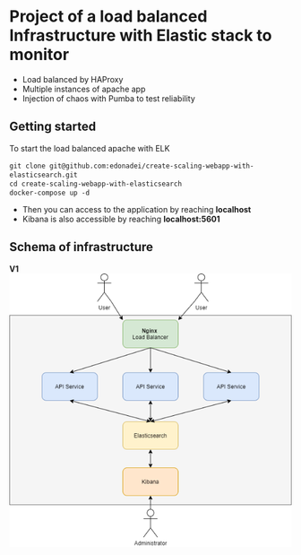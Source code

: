 # Project of a load balanced Infrastructure with Elastic stack to monitor

- Load balanced by HAProxy
- Multiple instances of apache app
- Injection of chaos with Pumba to test reliability

## Getting started
To start the load balanced apache with ELK
```
git clone git@github.com:edonadei/create-scaling-webapp-with-elasticsearch.git
cd create-scaling-webapp-with-elasticsearch
docker-compose up -d
```

- Then you can access to the application by reaching **localhost**
- Kibana is also accessible by reaching **localhost:5601**

## Schema of infrastructure
**V1**
![Schema](schema.png)
